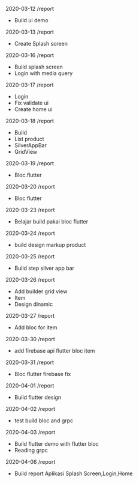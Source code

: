 2020-03-12
/report
- Build ui demo

2020-03-13
/report
- Create Splash screen

2020-03-16
/report
- Build splash screen
- Login with media query

2020-03-17
/report
- Login
- Fix validate ui
- Create home ui

2020-03-18
/report
- Build
- List product
- SilverAppBar
- GridView

2020-03-19
/report
- Bloc.flutter

2020-03-20
/report
- Bloc flutter

2020-03-23
/report
- Belajar build pakai bloc flutter

2020-03-24
/report
- build design markup product

2020-03-25
/report
- Bulid step silver app bar

2020-03-26
/report
- Add builder grid view
- Item
- Design dinamic

2020-03-27
/report
- Add bloc for item

2020-03-30
/report 
- add firebase api flutter bloc item

2020-03-31
/report
- Bloc flutter firebase fix

2020-04-01
/report
- Build flutter design

2020-04-02
/report
- test build bloc and grpc

2020-04-03
/report
- Build flutter demo with flutter bloc 
- Reading grpc

2020-04-06
/report
- Build report Aplikasi Splash Screen,Login,Home



